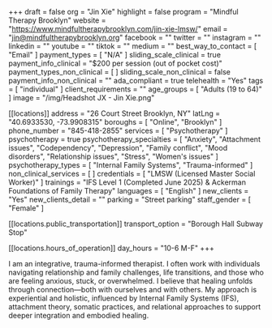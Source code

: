 +++
draft = false
org = "Jin Xie"
highlight = false
program = "Mindful Therapy Brooklyn"
website = "https://www.mindfultherapybrooklyn.com/jin-xie-lmsw/"
email = "jin@mindfultherapybrooklyn.org"
facebook = ""
twitter = ""
instagram = ""
linkedin = ""
youtube = ""
tiktok = ""
medium = ""
best_way_to_contact = [ "Email" ]
payment_types = [ "N/A" ]
sliding_scale_clinical = true
payment_info_clinical = "$200 per session (out of pocket cost)"
payment_types_non_clinical = [ ]
sliding_scale_non_clinical = false
payment_info_non_clinical = ""
ada_compliant = true
telehealth = "Yes"
tags = [ "individual" ]
client_requirements = ""
age_groups = [ "Adults (19 to 64)" ]
image = "/img/Headshot JX - Jin Xie.png"

[[locations]]
address = "26 Court Street Brooklyn, NY"
latLng = "40.6933530, -73.9908315"
boroughs = [ "Online", "Brooklyn" ]
phone_number = "845-418-2855"
services = [ "Psychotherapy" ]
psychotherapy = true
psychotherapy_specialties = [
  "Anxiety",
  "Attachment issues",
  "Codependency",
  "Depression",
  "Family conflict",
  "Mood disorders",
  "Relationship issues",
  "Stress",
  "Women's issues"
]
psychotherapy_types = [ "Internal Family Systems", "Trauma-informed" ]
non_clinical_services = [ ]
credentials = [ "LMSW (Licensed Master Social Worker)" ]
trainings = "IFS Level 1 (Completed June 2025) & Ackerman Foundations of Family Therapy"
languages = [ "English" ]
new_clients = "Yes"
new_clients_detail = ""
parking = "Street parking"
staff_gender = [ "Female" ]

  [[locations.public_transportation]]
  transport_option = "Borough Hall Subway Stop"

  [[locations.hours_of_operation]]
  day_hours = "10-6 M-F"
+++


I am an integrative, trauma-informed therapist. I often work with individuals navigating relationship and family challenges, life transitions, and those who are feeling anxious, stuck, or overwhelmed. I believe that healing unfolds through connection—both with ourselves and with others. My approach is experiential and holistic, influenced by Internal Family Systems (IFS), attachment theory, somatic practices, and relational approaches to support deeper integration and embodied healing. 
